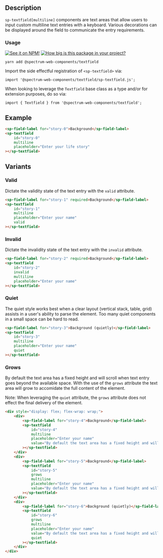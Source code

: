 ## Description

`sp-textfield[multiline]` components are text areas that allow users to input custom multiline text entries with a keyboard. Various decorations can be displayed around the field to communicate the entry requirements.

### Usage

[![See it on NPM!](https://img.shields.io/npm/v/@spectrum-web-components/textfield?style=for-the-badge)](https://www.npmjs.com/package/@spectrum-web-components/textfield)
[![How big is this package in your project?](https://img.shields.io/bundlephobia/minzip/@spectrum-web-components/textfield?style=for-the-badge)](https://bundlephobia.com/result?p=@spectrum-web-components/textfield)

```
yarn add @spectrum-web-components/textfield
```

Import the side effectful registration of `<sp-textfield>` via:

```
import '@spectrum-web-components/textfield/sp-textfield.js';
```

When looking to leverage the `Textfield` base class as a type and/or for extension purposes, do so via:

```
import { Textfield } from '@spectrum-web-components/textfield';
```

## Example

```html
<sp-field-label for="story-0">Background</sp-field-label>
<sp-textfield
    id="story-0"
    multiline
    placeholder="Enter your life story"
></sp-textfield>
```

## Variants

### Valid

Dictate the validity state of the text entry with the `valid` attribute.

```html
<sp-field-label for="story-1" required>Background</sp-field-label>
<sp-textfield
    id="story-1"
    multiline
    placeholder="Enter your name"
    valid
></sp-textfield>
```

### Invalid

Dictate the invalidity state of the text entry with the `invalid` attribute.

```html
<sp-field-label for="story-2" required>Background</sp-field-label>
<sp-textfield
    id="story-2"
    invalid
    multiline
    placeholder="Enter your name"
></sp-textfield>
```

### Quiet

The quiet style works best when a clear layout (vertical stack, table, grid) assists in a user's ability to parse the element. Too many quiet components in a small space can be hard to read.

```html
<sp-field-label for="story-3">Background (quietly)</sp-field-label>
<sp-textfield
    id="story-3"
    multiline
    placeholder="Enter your name"
    quiet
></sp-textfield>
```

### Grows

By default the text area has a fixed height and will scroll when text entry goes beyond the available space. With the use of the `grows` attribute the text area will grow to accomidate the full content of the element.

Note: When leveraging the `quiet` attribute, the `grows` attribute does not effect the final delivery of the element.

```html
<div style="display: flex; flex-wrap: wrap;">
    <div>
        <sp-field-label for="story-4">Background</sp-field-label>
        <sp-textfield
            id="story-4"
            multiline
            placeholder="Enter your name"
            value="By default the text area has a fixed height and will scroll when text entry goes beyond the available space. With the use of the `grows` attribute the text area will grow to accomidate the full content of the element."
        ></sp-textfield>
    </div>
    <div>
        <sp-field-label for="story-5">Background</sp-field-label>
        <sp-textfield
            id="story-5"
            grows
            multiline
            placeholder="Enter your name"
            value="By default the text area has a fixed height and will scroll when text entry goes beyond the available space. With the use of the `grows` attribute the text area will grow to accomidate the full content of the element."
        ></sp-textfield>
    </div>
    <div>
        <sp-field-label for="story-6">Background (quietly)</sp-field-label>
        <sp-textfield
            id="story-6"
            grows
            multiline
            placeholder="Enter your name"
            value="By default the text area has a fixed height and will scroll when text entry goes beyond the available space. With the use of the `grows` attribute the text area will grow to accomidate the full content of the element."
            quiet
        ></sp-textfield>
    </div>
</div>
```
